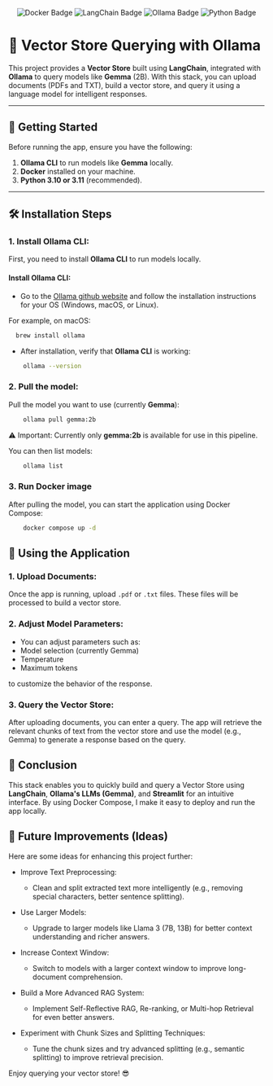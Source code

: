 <p align="center"> <img src="https://img.shields.io/badge/Docker-🐳-blue" alt="Docker Badge" /> <img src="https://img.shields.io/badge/LangChain-🔗-yellowgreen" alt="LangChain Badge" /> <img src="https://img.shields.io/badge/Ollama-🤖-lightgrey" alt="Ollama Badge" /> <img src="https://img.shields.io/badge/Python-3.10/3.11-blueviolet" alt="Python Badge" /> </p>

# 🧠 **Vector Store Querying with Ollama**


This project provides a **Vector Store** built using **LangChain**, integrated with **Ollama** to query models like **Gemma** (2B). With this stack, you can upload documents (PDFs and TXT), build a vector store, and query it using a language model for intelligent responses. 

---

## 🚀 **Getting Started**

Before running the app, ensure you have the following:

1. **Ollama CLI** to run models like **Gemma** locally.
2. **Docker** installed on your machine.
3. **Python 3.10 or 3.11** (recommended).

---

## 🛠️ **Installation Steps**

### 1. Install **Ollama CLI**:

First, you need to install **Ollama CLI** to run models locally.

#### **Install Ollama CLI**:
- Go to the [Ollama github website](https://github.com/ollama/ollama) and follow the installation instructions for your OS (Windows, macOS, or Linux).
  
For example, on macOS:
```bash
  brew install ollama
```

- After installation, verify that **Ollama CLI** is working:
```bash
    ollama --version
```

### 2. Pull the model:
Pull the model you want to use (currently **Gemma**):
```bash
    ollama pull gemma:2b
```
⚠️ Important: Currently only **gemma:2b** is available for use in this pipeline.

You can then list models:
```bash
    ollama list
```

### 3. Run Docker image
After pulling the model, you can start the application using Docker Compose:

```bash
    docker compose up -d
```

## 🎯 Using the Application

### 1. Upload Documents:
Once the app is running, upload `.pdf` or `.txt` files. These files will be processed to build a vector store.
### 2. Adjust Model Parameters:
- You can adjust parameters such as:
- Model selection (currently Gemma)
- Temperature
- Maximum tokens

to customize the behavior of the response.
### 3. Query the Vector Store:
After uploading documents, you can enter a query. The app will retrieve the relevant chunks of text from the vector store and use the model (e.g., Gemma) to generate a response based on the query.

## 🔧 Conclusion
This stack enables you to quickly build and query a Vector Store using **LangChain**, **Ollama's LLMs (Gemma)**, and **Streamlit** for an intuitive interface. By using Docker Compose, I make it easy to deploy and run the app locally.

## 🌟 Future Improvements (Ideas)
Here are some ideas for enhancing this project further:

- Improve Text Preprocessing:

    - Clean and split extracted text more intelligently (e.g., removing special characters, better sentence splitting).

- Use Larger Models:

    - Upgrade to larger models like Llama 3 (7B, 13B) for better context understanding and richer answers.

- Increase Context Window:

    - Switch to models with a larger context window to improve long-document comprehension.

- Build a More Advanced RAG System:

    - Implement Self-Reflective RAG, Re-ranking, or Multi-hop Retrieval for even better answers.

- Experiment with Chunk Sizes and Splitting Techniques:

    - Tune the chunk sizes and try advanced splitting (e.g., semantic splitting) to improve retrieval precision.

Enjoy querying your vector store! 😎